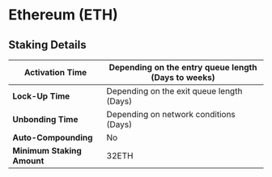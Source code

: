 # Ethereum (ETH)

## Staking Details

| **Activation Time**        | Depending on the entry queue length (Days to weeks) |
| -------------------------- | --------------------------------------------------- |
| **Lock-Up Time**           | Depending on the exit queue length (Days)           |
| **Unbonding Time**         | Depending on network conditions (Days)              |
| **Auto-Compounding**       | No                                                  |
| **Minimum Staking Amount** | 32ETH                                               |

